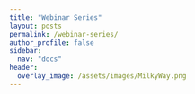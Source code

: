 ```yaml
---
title: "Webinar Series"
layout: posts
permalink: /webinar-series/
author_profile: false
sidebar:
  nav: "docs"
header:
  overlay_image: /assets/images/MilkyWay.png 
---
```

 
